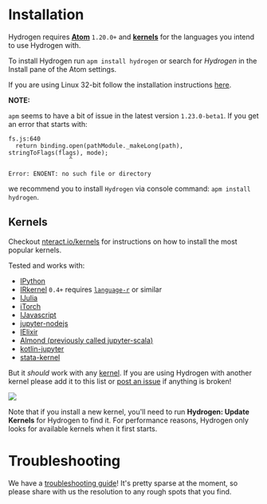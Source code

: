 # Installation

Hydrogen requires **[Atom](https://atom.io/)** `1.20.0+` and **[kernels](#kernels)** for the languages you intend to use Hydrogen with.

To install Hydrogen run `apm install hydrogen` or search for _Hydrogen_ in the Install pane of the Atom settings.

If you are using Linux 32-bit follow the installation instructions [here](Troubleshooting.md).

**NOTE:**

`apm` seems to have a bit of issue in the latest version `1.23.0-beta1`. If you get an error that starts with:

```
fs.js:640
  return binding.open(pathModule._makeLong(path), stringToFlags(flags), mode);
                 ^

Error: ENOENT: no such file or directory
```

we recommend you to install `Hydrogen` via console command: `apm install hydrogen`.

## Kernels

Checkout [nteract.io/kernels](https://nteract.io/kernels) for instructions on how to install the most popular kernels.

Tested and works with:

- [IPython](http://ipython.org/)
- [IRkernel](https://github.com/IRkernel/IRkernel) `0.4+` requires [`language-r`](https://atom.io/packages/language-r) or similar
- [IJulia](https://github.com/JuliaLang/IJulia.jl)
- [iTorch](https://github.com/facebook/iTorch)
- [IJavascript](https://github.com/n-riesco/ijavascript)
- [jupyter-nodejs](https://github.com/notablemind/jupyter-nodejs)
- [IElixir](https://github.com/pprzetacznik/IElixir)
- [Almond (previously called jupyter-scala)](https://github.com/almond-sh/almond)
- [kotlin-jupyter](https://github.com/ligee/kotlin-jupyter)
- [stata-kernel](https://github.com/kylebarron/stata_kernel)

But it _should_ work with any [kernel](https://github.com/jupyter/jupyter/wiki/Jupyter-kernels). If you are using Hydrogen with another kernel please add it to this list or [post an issue](https://github.com/nteract/hydrogen/issues) if anything is broken!

<img src="https://cloud.githubusercontent.com/assets/13285808/16931386/048f056e-4d41-11e6-8563-3baa8ed84371.png">

Note that if you install a new kernel, you'll need to run **Hydrogen: Update Kernels** for Hydrogen to find it. For performance reasons, Hydrogen only looks for available kernels when it first starts.

# Troubleshooting

We have a [troubleshooting guide](Troubleshooting.md)! It's pretty sparse at the
moment, so please share with us the resolution to any rough spots that you find.
